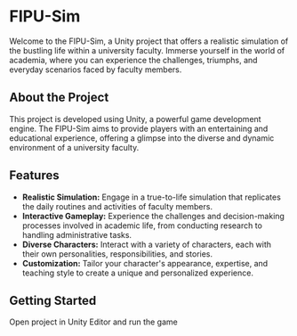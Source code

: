 # FIPU-Sim

Welcome to the FIPU-Sim, a Unity project that offers a realistic simulation of the bustling life within a university faculty. Immerse yourself in the world of academia, where you can experience the challenges, triumphs, and everyday scenarios faced by faculty members.

## About the Project

This project is developed using Unity, a powerful game development engine. 
The FIPU-Sim aims to provide players with an entertaining and 
educational experience, offering a glimpse into the diverse and dynamic environment of a university faculty.

## Features

- **Realistic Simulation:** Engage in a true-to-life simulation that replicates the daily routines and activities of faculty members.
- **Interactive Gameplay:** Experience the challenges and decision-making processes involved in academic life, from conducting research to handling administrative tasks.
- **Diverse Characters:** Interact with a variety of characters, each with their own personalities, responsibilities, and stories.
- **Customization:** Tailor your character's appearance, expertise, and teaching style to create a unique and personalized experience.

## Getting Started

Open project in Unity Editor and run the game